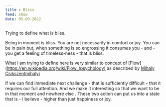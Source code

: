 ```yaml
---
title : Bliss
feed: show
date: 05-09-2022
---
```



Trying to define what is bliss. 

Being in moment is bliss. You are not necessarily in comfort or joy.
You can be in pain but, when something is so engrossing it consumes you - and -  you get a feeling of  timeless-ness - that is bliss.


What i am trying to define here is very similar to concept of [Flow](https://en.wikipedia.org/wiki/Flow_(psychology) as described by [Mihaly Csikszentmihalyi](https://en.wikipedia.org/wiki/Mihaly_Csikszentmihalyi#:~:text=Csikszentmihalyi%20was%20noted%20for%20his,and%20writing%20on%20the%20topic.)


If we can find immediate next challenge - that is  sufficiently difficult - that it requires our full attention. And we make it interesting so that we want to be in that moment and nowhere else . These two action can put us into a state that is  - i believe - higher than just happiness or joy.


